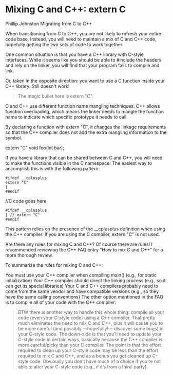 
# Mixing C and C++: extern C

Phillip Johnston  Migrating from C to C++

When transitioning from C to C++, you are not likely to refresh your entire code base. Instead, you will need to maintain a mix of C and C++ code, hopefully getting the two sets of code to work together.

One common situation is that you have a C++ library with C-style interfaces. While it seems like you should be able to #include the headers and rely on the linker, you will find that your program fails to compile and link.

Or, taken in the opposite direction: you want to use a C function inside your C++ library. Still doesn't work!

>The magic bullet here is extern "C".

C and C++ use different function name mangling techniques. C++ allows function overloading, which means the linker needs to mangle the function name to indicate which specific prototype it needs to call.

By declaring a function with extern "C", it changes the linkage requirements so that the C++ compiler does not add the extra mangling information to the symbol.

extern "C" void foo(int bar);

If you have a library that can be shared between C and C++, you will need to make the functions visible in the C namespace. The easiest way to accomplish this is with the following pattern:

    #ifdef __cplusplus
    extern "C"
    {
    #endif

//C code goes here

    #ifdef __cplusplus
    } // extern "C"
    #endif

This pattern relies on the presence of the __cplusplus definition when using the C++ compiler. If you are using the C compiler, extern "C" is not used.

Are there any rules for mixing C and C++?
Of course there are rules! I recommended reviewing the C++ FAQ entry "How to mix C and C++" for a more thorough review.

To summarize the rules for mixing C and C++:

You must use your C++ compiler when compiling main() (e.g., for static initialization)
Your C++ compiler should direct the linking process (e.g., so it can get its special libraries)
Your C and C++ compilers probably need to come from the same vendor and have compatible versions (e.g., so they have the same calling conventions)
The other option mentioned in the FAQ is to compile all of your code with the C++ compiler:

> BTW there is another way to handle this whole thing: compile all your code (even your C-style code) using a C++ compiler. That pretty much eliminates the need to mix C and C++, plus it will cause you to be more careful (and possibly —hopefully!— discover some bugs) in your C-style code. The down-side is that you’ll need to update your C-style code in certain ways, basically because the C++ compiler is more careful/picky than your C compiler. The point is that the effort required to clean up your C-style code may be less than the effort required to mix C and C++, and as a bonus you get cleaned up C-style code. Obviously you don’t have much of a choice if you’re not able to alter your C-style code (e.g., if it’s from a third-party).
